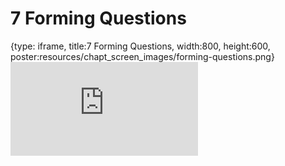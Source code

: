 # 7 Forming Questions
 
{type: iframe, title:7 Forming Questions, width:800, height:600, poster:resources/chapt_screen_images/forming-questions.png}
![](https://datatrail-jhu.github.io/DataTrail/no_toc/forming-questions.html)
 

 
